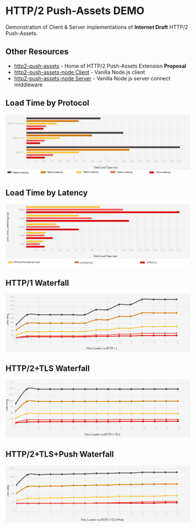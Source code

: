 # HTTP/2 Push-Assets DEMO

Demonstration of Client & Server implementations of **Internet Draft** HTTP/2 Push-Assets.


## Other Resources

* [http2-push-assets](https://github.com/asilvas/http2-push-assets) - Home of HTTP/2 Push-Assets Extension **Proposal**
* [http2-push-assets-node Client](https://github.com/asilvas/http2-push-assets-node/README.md#client) - Vanilla Node.js client
* [http2-push-assets-node Server](https://github.com/asilvas/http2-push-assets-node/README.md#server) - Vanilla Node.js server connect middleware


## Load Time by Protocol

![Load Time by Protocol](https://raw.githubusercontent.com/asilvas/http2-push-assets-demo/master/images/load-time-by-protocol.png)

## Load Time by Latency

![Load Time by Latency](https://raw.githubusercontent.com/asilvas/http2-push-assets-demo/master/images/load-time-by-latency.png)

## HTTP/1 Waterfall

![HTTP/1 Waterfall](https://raw.githubusercontent.com/asilvas/http2-push-assets-demo/master/images/load-time-http1.png)

## HTTP/2+TLS Waterfall

![HTTP/2+TLS Waterfall](https://raw.githubusercontent.com/asilvas/http2-push-assets-demo/master/images/load-time-http2+tls.png)

## HTTP/2+TLS+Push Waterfall

![HTTP/2+TLS+Push Waterfall](https://raw.githubusercontent.com/asilvas/http2-push-assets-demo/master/images/load-time-http2+tls+push.png)
